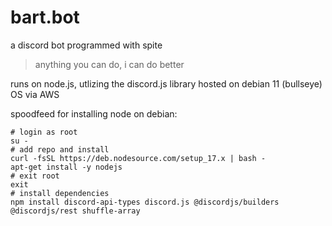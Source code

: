 # bart.bot
a discord bot programmed with spite
> anything you can do, i can do better

runs on node.js, utlizing the discord.js library
hosted on debian 11 (bullseye) OS via AWS

spoodfeed for installing node on debian:
```shell
# login as root
su -
# add repo and install
curl -fsSL https://deb.nodesource.com/setup_17.x | bash -
apt-get install -y nodejs
# exit root
exit
# install dependencies
npm install discord-api-types discord.js @discordjs/builders @discordjs/rest shuffle-array
```
